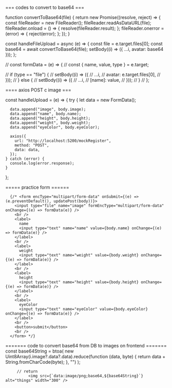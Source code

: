 === codes to convert to base64 ===

function convertToBase64(file) {
return new Promise((resolve, reject) => {
const fileReader = new FileReader();
fileReader.readAsDataURL(file);
fileReader.onload = () => {
resolve(fileReader.result);
};
fileReader.onerror = (error) => {
reject(error);
};
});
}

const handleFileUpload = async (e) => {
const file = e.target.files[0];
const base64 = await convertToBase64(file);
setBody((i) => ({ ...i, avatar: base64 }));
};

// const formData = (e) => {
// const { name, value, type } = e.target;

// if (type == "file") {
// setBody((i) => ({
// ...i,
// avatar: e.target.files[0],
// }));
// } else {
// setBody((i) => ({
// ...i,
// [name]: value,
// }));
// }
// };

==== axios POST c image ===

const handleUpload = (e) => {
try {
let data = new FormData();

      data.append("image", body.image);
      data.append("name", body.name);
      data.append("height", body.height);
      data.append("weight", body.weight);
      data.append("eyeColor", body.eyeColor);

      axios({
        url: "http://localhost:5200/mockRegister",
        method: "POST",
        data: data,
      });
    } catch (error) {
      console.log(error.response);
    }

};

===== practice form ======

      {/* <form encType="multipart/form-data" onSubmit={(e) => (e.preventDefault(), updatePost(body))}>
        <input type="file" name="image" formEncType="multipart/form-data" onChange={(e) => formData(e)} />
        <br />
        <label>
          name
          <input type="text" name="name" value={body.name} onChange={(e) => formData(e)} />
        </label>
        <br />
        <label>
          weight
          <input type="text" name="weight" value={body.weight} onChange={(e) => formData(e)} />
        </label>
        <br />
        <label>
          height
          <input type="text" name="height" value={body.height} onChange={(e) => formData(e)} />
        </label>
        <br />
        <label>
          eyeColor
          <input type="text" name="eyeColor" value={body.eyeColor} onChange={(e) => formData(e)} />
        </label>
        <br />
        <button>submit</button>
        <br />
      </form> */}

======= code to convert base64 from DB to images on frontend =======
const base64String = btoa(
new Uint8Array(i.image?.data?.data).reduce(function (data, byte) {
return data + String.fromCharCode(byte);
}, "")
);

         // return
              <img src={`data:image/png;base64,${base64String}`} alt="things" width="300" />
